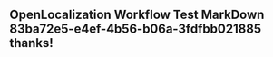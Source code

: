<properties
ms.topic="hero-topic"
ms.test1="hero-topic"
ms.test2="test"/>

## OpenLocalization Workflow Test MarkDown 83ba72e5-e4ef-4b56-b06a-3fdfbb021885 thanks!
